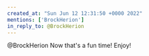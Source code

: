 ```yaml
---
created_at: "Sun Jun 12 12:31:50 +0000 2022"
mentions: ['BrockHerion']
in_reply_to: @BrockHerion
---
```


@BrockHerion Now that's a fun time! Enjoy!